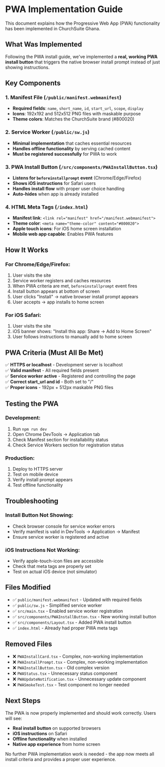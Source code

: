 # PWA Implementation Guide

This document explains how the Progressive Web App (PWA) functionality has been implemented in ChurchSuite Ghana.

## What Was Implemented

Following the PWA install guide, we've implemented a **real, working PWA install button** that triggers the native browser install prompt instead of just showing instructions.

## Key Components

### 1. Manifest File (`/public/manifest.webmanifest`)
- **Required fields**: `name`, `short_name`, `id`, `start_url`, `scope`, `display`
- **Icons**: 192x192 and 512x512 PNG files with maskable purpose
- **Theme colors**: Matches the ChurchSuite brand (#800020)

### 2. Service Worker (`/public/sw.js`)
- **Minimal implementation** that caches essential resources
- **Handles offline functionality** by serving cached content
- **Must be registered successfully** for PWA to work

### 3. PWA Install Button (`/src/components/PWAInstallButton.tsx`)
- **Listens for `beforeinstallprompt` event** (Chrome/Edge/Firefox)
- **Shows iOS instructions** for Safari users
- **Handles install flow** with proper user choice handling
- **Auto-hides** when app is already installed

### 4. HTML Meta Tags (`/index.html`)
- **Manifest link**: `<link rel="manifest" href="/manifest.webmanifest">`
- **Theme color**: `<meta name="theme-color" content="#800020">`
- **Apple touch icons**: For iOS home screen installation
- **Mobile web app capable**: Enables PWA features

## How It Works

### For Chrome/Edge/Firefox:
1. User visits the site
2. Service worker registers and caches resources
3. When PWA criteria are met, `beforeinstallprompt` event fires
4. Install button appears at bottom of screen
5. User clicks "Install" → native browser install prompt appears
6. User accepts → app installs to home screen

### For iOS Safari:
1. User visits the site
2. iOS banner shows: "Install this app: Share → Add to Home Screen"
3. User follows instructions to manually add to home screen

## PWA Criteria (Must All Be Met)

✅ **HTTPS or localhost** - Development server is localhost  
✅ **Valid manifest** - All required fields present  
✅ **Service worker active** - Registered and controlling the page  
✅ **Correct start_url and id** - Both set to "/"  
✅ **Proper icons** - 192px + 512px maskable PNG files  

## Testing the PWA

### Development:
1. Run `npm run dev`
2. Open Chrome DevTools → Application tab
3. Check Manifest section for installability status
4. Check Service Workers section for registration status

### Production:
1. Deploy to HTTPS server
2. Test on mobile device
3. Verify install prompt appears
4. Test offline functionality

## Troubleshooting

### Install Button Not Showing:
- Check browser console for service worker errors
- Verify manifest is valid in DevTools → Application → Manifest
- Ensure service worker is registered and active

### iOS Instructions Not Working:
- Verify apple-touch-icon files are accessible
- Check that meta tags are properly set
- Test on actual iOS device (not simulator)

## Files Modified

- ✅ `public/manifest.webmanifest` - Updated with required fields
- ✅ `public/sw.js` - Simplified service worker
- ✅ `src/main.tsx` - Enabled service worker registration
- ✅ `src/components/PWAInstallButton.tsx` - New working install button
- ✅ `src/components/Layout.tsx` - Added PWA install button
- ✅ `index.html` - Already had proper PWA meta tags

## Removed Files

- ❌ `PWAInstallCard.tsx` - Complex, non-working implementation
- ❌ `PWAInstallPrompt.tsx` - Complex, non-working implementation  
- ❌ `PWAInstallButton.tsx` - Old complex version
- ❌ `PWAStatus.tsx` - Unnecessary status component
- ❌ `PWAUpdateNotification.tsx` - Unnecessary update component
- ❌ `PWASmokeTest.tsx` - Test component no longer needed

## Next Steps

The PWA is now properly implemented and should work correctly. Users will see:
- **Real install button** on supported browsers
- **iOS instructions** on Safari
- **Offline functionality** when installed
- **Native app experience** from home screen

No further PWA implementation work is needed - the app now meets all install criteria and provides a proper user experience.
